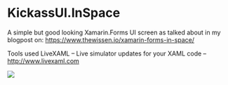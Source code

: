 # KickassUI.InSpace

A simple but good looking Xamarin.Forms UI screen as talked about in my blogpost on: https://www.thewissen.io/xamarin-forms-in-space/

Tools used
LiveXAML – Live simulator updates for your XAML code – http://www.livexaml.com

![](https://github.com/sthewissen/Posy/blob/master/app.gif)
